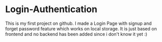 # Login-Authentication
This is my first project on github. I made a Login Page with signup and forget password feature which works on local storage. It is just based on frontend and no backend has been added since i don't know it yet :) 
